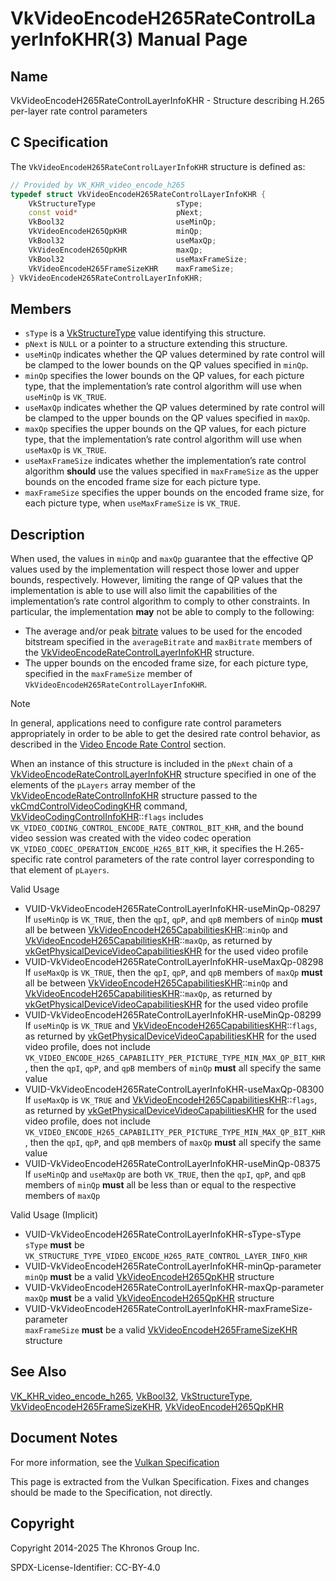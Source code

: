 # VkVideoEncodeH265RateControlLayerInfoKHR(3) Manual Page

## Name

VkVideoEncodeH265RateControlLayerInfoKHR - Structure describing H.265 per-layer rate control parameters



## [](#_c_specification)C Specification

The `VkVideoEncodeH265RateControlLayerInfoKHR` structure is defined as:

```c++
// Provided by VK_KHR_video_encode_h265
typedef struct VkVideoEncodeH265RateControlLayerInfoKHR {
    VkStructureType                  sType;
    const void*                      pNext;
    VkBool32                         useMinQp;
    VkVideoEncodeH265QpKHR           minQp;
    VkBool32                         useMaxQp;
    VkVideoEncodeH265QpKHR           maxQp;
    VkBool32                         useMaxFrameSize;
    VkVideoEncodeH265FrameSizeKHR    maxFrameSize;
} VkVideoEncodeH265RateControlLayerInfoKHR;
```

## [](#_members)Members

- `sType` is a [VkStructureType](https://registry.khronos.org/vulkan/specs/latest/man/html/VkStructureType.html) value identifying this structure.
- `pNext` is `NULL` or a pointer to a structure extending this structure.
- `useMinQp` indicates whether the QP values determined by rate control will be clamped to the lower bounds on the QP values specified in `minQp`.
- `minQp` specifies the lower bounds on the QP values, for each picture type, that the implementation’s rate control algorithm will use when `useMinQp` is `VK_TRUE`.
- `useMaxQp` indicates whether the QP values determined by rate control will be clamped to the upper bounds on the QP values specified in `maxQp`.
- `maxQp` specifies the upper bounds on the QP values, for each picture type, that the implementation’s rate control algorithm will use when `useMaxQp` is `VK_TRUE`.
- `useMaxFrameSize` indicates whether the implementation’s rate control algorithm **should** use the values specified in `maxFrameSize` as the upper bounds on the encoded frame size for each picture type.
- `maxFrameSize` specifies the upper bounds on the encoded frame size, for each picture type, when `useMaxFrameSize` is `VK_TRUE`.

## [](#_description)Description

When used, the values in `minQp` and `maxQp` guarantee that the effective QP values used by the implementation will respect those lower and upper bounds, respectively. However, limiting the range of QP values that the implementation is able to use will also limit the capabilities of the implementation’s rate control algorithm to comply to other constraints. In particular, the implementation **may** not be able to comply to the following:

- The average and/or peak [bitrate](https://registry.khronos.org/vulkan/specs/latest/html/vkspec.html#encode-bitrate) values to be used for the encoded bitstream specified in the `averageBitrate` and `maxBitrate` members of the [VkVideoEncodeRateControlLayerInfoKHR](https://registry.khronos.org/vulkan/specs/latest/man/html/VkVideoEncodeRateControlLayerInfoKHR.html) structure.
- The upper bounds on the encoded frame size, for each picture type, specified in the `maxFrameSize` member of `VkVideoEncodeH265RateControlLayerInfoKHR`.

Note

In general, applications need to configure rate control parameters appropriately in order to be able to get the desired rate control behavior, as described in the [Video Encode Rate Control](https://registry.khronos.org/vulkan/specs/latest/html/vkspec.html#encode-rate-control) section.

When an instance of this structure is included in the `pNext` chain of a [VkVideoEncodeRateControlLayerInfoKHR](https://registry.khronos.org/vulkan/specs/latest/man/html/VkVideoEncodeRateControlLayerInfoKHR.html) structure specified in one of the elements of the `pLayers` array member of the [VkVideoEncodeRateControlInfoKHR](https://registry.khronos.org/vulkan/specs/latest/man/html/VkVideoEncodeRateControlInfoKHR.html) structure passed to the [vkCmdControlVideoCodingKHR](https://registry.khronos.org/vulkan/specs/latest/man/html/vkCmdControlVideoCodingKHR.html) command, [VkVideoCodingControlInfoKHR](https://registry.khronos.org/vulkan/specs/latest/man/html/VkVideoCodingControlInfoKHR.html)::`flags` includes `VK_VIDEO_CODING_CONTROL_ENCODE_RATE_CONTROL_BIT_KHR`, and the bound video session was created with the video codec operation `VK_VIDEO_CODEC_OPERATION_ENCODE_H265_BIT_KHR`, it specifies the H.265-specific rate control parameters of the rate control layer corresponding to that element of `pLayers`.

Valid Usage

- [](#VUID-VkVideoEncodeH265RateControlLayerInfoKHR-useMinQp-08297)VUID-VkVideoEncodeH265RateControlLayerInfoKHR-useMinQp-08297  
  If `useMinQp` is `VK_TRUE`, then the `qpI`, `qpP`, and `qpB` members of `minQp` **must** all be between [VkVideoEncodeH265CapabilitiesKHR](https://registry.khronos.org/vulkan/specs/latest/man/html/VkVideoEncodeH265CapabilitiesKHR.html)::`minQp` and [VkVideoEncodeH265CapabilitiesKHR](https://registry.khronos.org/vulkan/specs/latest/man/html/VkVideoEncodeH265CapabilitiesKHR.html)::`maxQp`, as returned by [vkGetPhysicalDeviceVideoCapabilitiesKHR](https://registry.khronos.org/vulkan/specs/latest/man/html/vkGetPhysicalDeviceVideoCapabilitiesKHR.html) for the used video profile
- [](#VUID-VkVideoEncodeH265RateControlLayerInfoKHR-useMaxQp-08298)VUID-VkVideoEncodeH265RateControlLayerInfoKHR-useMaxQp-08298  
  If `useMaxQp` is `VK_TRUE`, then the `qpI`, `qpP`, and `qpB` members of `maxQp` **must** all be between [VkVideoEncodeH265CapabilitiesKHR](https://registry.khronos.org/vulkan/specs/latest/man/html/VkVideoEncodeH265CapabilitiesKHR.html)::`minQp` and [VkVideoEncodeH265CapabilitiesKHR](https://registry.khronos.org/vulkan/specs/latest/man/html/VkVideoEncodeH265CapabilitiesKHR.html)::`maxQp`, as returned by [vkGetPhysicalDeviceVideoCapabilitiesKHR](https://registry.khronos.org/vulkan/specs/latest/man/html/vkGetPhysicalDeviceVideoCapabilitiesKHR.html) for the used video profile
- [](#VUID-VkVideoEncodeH265RateControlLayerInfoKHR-useMinQp-08299)VUID-VkVideoEncodeH265RateControlLayerInfoKHR-useMinQp-08299  
  If `useMinQp` is `VK_TRUE` and [VkVideoEncodeH265CapabilitiesKHR](https://registry.khronos.org/vulkan/specs/latest/man/html/VkVideoEncodeH265CapabilitiesKHR.html)::`flags`, as returned by [vkGetPhysicalDeviceVideoCapabilitiesKHR](https://registry.khronos.org/vulkan/specs/latest/man/html/vkGetPhysicalDeviceVideoCapabilitiesKHR.html) for the used video profile, does not include `VK_VIDEO_ENCODE_H265_CAPABILITY_PER_PICTURE_TYPE_MIN_MAX_QP_BIT_KHR`, then the `qpI`, `qpP`, and `qpB` members of `minQp` **must** all specify the same value
- [](#VUID-VkVideoEncodeH265RateControlLayerInfoKHR-useMaxQp-08300)VUID-VkVideoEncodeH265RateControlLayerInfoKHR-useMaxQp-08300  
  If `useMaxQp` is `VK_TRUE` and [VkVideoEncodeH265CapabilitiesKHR](https://registry.khronos.org/vulkan/specs/latest/man/html/VkVideoEncodeH265CapabilitiesKHR.html)::`flags`, as returned by [vkGetPhysicalDeviceVideoCapabilitiesKHR](https://registry.khronos.org/vulkan/specs/latest/man/html/vkGetPhysicalDeviceVideoCapabilitiesKHR.html) for the used video profile, does not include `VK_VIDEO_ENCODE_H265_CAPABILITY_PER_PICTURE_TYPE_MIN_MAX_QP_BIT_KHR`, then the `qpI`, `qpP`, and `qpB` members of `maxQp` **must** all specify the same value
- [](#VUID-VkVideoEncodeH265RateControlLayerInfoKHR-useMinQp-08375)VUID-VkVideoEncodeH265RateControlLayerInfoKHR-useMinQp-08375  
  If `useMinQp` and `useMaxQp` are both `VK_TRUE`, then the `qpI`, `qpP`, and `qpB` members of `minQp` **must** all be less than or equal to the respective members of `maxQp`

Valid Usage (Implicit)

- [](#VUID-VkVideoEncodeH265RateControlLayerInfoKHR-sType-sType)VUID-VkVideoEncodeH265RateControlLayerInfoKHR-sType-sType  
  `sType` **must** be `VK_STRUCTURE_TYPE_VIDEO_ENCODE_H265_RATE_CONTROL_LAYER_INFO_KHR`
- [](#VUID-VkVideoEncodeH265RateControlLayerInfoKHR-minQp-parameter)VUID-VkVideoEncodeH265RateControlLayerInfoKHR-minQp-parameter  
  `minQp` **must** be a valid [VkVideoEncodeH265QpKHR](https://registry.khronos.org/vulkan/specs/latest/man/html/VkVideoEncodeH265QpKHR.html) structure
- [](#VUID-VkVideoEncodeH265RateControlLayerInfoKHR-maxQp-parameter)VUID-VkVideoEncodeH265RateControlLayerInfoKHR-maxQp-parameter  
  `maxQp` **must** be a valid [VkVideoEncodeH265QpKHR](https://registry.khronos.org/vulkan/specs/latest/man/html/VkVideoEncodeH265QpKHR.html) structure
- [](#VUID-VkVideoEncodeH265RateControlLayerInfoKHR-maxFrameSize-parameter)VUID-VkVideoEncodeH265RateControlLayerInfoKHR-maxFrameSize-parameter  
  `maxFrameSize` **must** be a valid [VkVideoEncodeH265FrameSizeKHR](https://registry.khronos.org/vulkan/specs/latest/man/html/VkVideoEncodeH265FrameSizeKHR.html) structure

## [](#_see_also)See Also

[VK\_KHR\_video\_encode\_h265](https://registry.khronos.org/vulkan/specs/latest/man/html/VK_KHR_video_encode_h265.html), [VkBool32](https://registry.khronos.org/vulkan/specs/latest/man/html/VkBool32.html), [VkStructureType](https://registry.khronos.org/vulkan/specs/latest/man/html/VkStructureType.html), [VkVideoEncodeH265FrameSizeKHR](https://registry.khronos.org/vulkan/specs/latest/man/html/VkVideoEncodeH265FrameSizeKHR.html), [VkVideoEncodeH265QpKHR](https://registry.khronos.org/vulkan/specs/latest/man/html/VkVideoEncodeH265QpKHR.html)

## [](#_document_notes)Document Notes

For more information, see the [Vulkan Specification](https://registry.khronos.org/vulkan/specs/latest/html/vkspec.html#VkVideoEncodeH265RateControlLayerInfoKHR)

This page is extracted from the Vulkan Specification. Fixes and changes should be made to the Specification, not directly.

## [](#_copyright)Copyright

Copyright 2014-2025 The Khronos Group Inc.

SPDX-License-Identifier: CC-BY-4.0